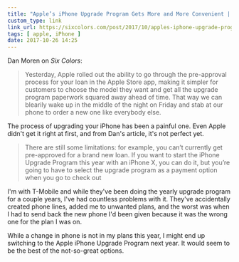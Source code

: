 ```yaml
---
title: "Apple’s iPhone Upgrade Program Gets More and More Convenient | Six Colors"
custom_type: link
link_url: https://sixcolors.com/post/2017/10/apples-iphone-upgrade-program-gets-more-and-more-convenient/
tags: [ apple, iPhone ]
date: 2017-10-26 14:25
---
```

Dan Moren on *Six Colors*:

> Yesterday, Apple rolled out the ability to go through the pre-approval process for your loan in the Apple Store app, making it simpler for customers to choose the model they want and get all the upgrade program paperwork squared away ahead of time. That way we can blearily wake up in the middle of the night on Friday and stab at our phone to order a new one like everybody else.

The process of upgrading your iPhone has been a painful one. Even Apple didn't get it right at first, and from Dan's article, it's not perfect yet.

> There are still some limitations: for example, you can’t currently get pre-approved for a brand new loan. If you want to start the iPhone Upgrade Program this year with an iPhone X, you can do it, but you’re going to have to select the upgrade program as a payment option when you go to check out

I'm with T-Mobile and while they've been doing the yearly upgrade program for a couple years, I've had countless problems with it. They've accidentally created phone lines, added me to unwanted plans, and the worst was when I had to send back the new phone I'd been given because it was the wrong one for the plan I was on.

While a change in phone is not in my plans this year, I might end up switching to the Apple iPhone Upgrade Program next year. It would seem to be the best of the not-so-great options.
